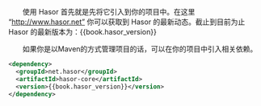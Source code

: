 &emsp;&emsp;使用 Hasor 首先就是先将它引入到你的项目中。在这里 “http://www.hasor.net” 你可以获取到 Hasor 的最新动态。截止到目前为止 Hasor 的最新版本为：{{book.hasor_version}}

&emsp;&emsp;如果你是以Maven的方式管理项目的话，可以在你的项目中引入相关依赖。

```xml
<dependency>
  <groupId>net.hasor</groupId>
  <artifactId>hasor-core</artifactId>
  <version>{{book.hasor_version}}</version>
</dependency>
```


